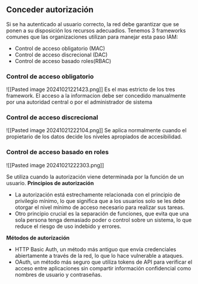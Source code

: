 ## Conceder autorización 
Si se ha autenticado al usuario correcto, la red debe garantizar que se ponen a su disposición los recursos adecuadios. Tenemos 3 frameworks comunes que las organizaciones utilizan para manejar esta paso IAM:
- Control de acceso obligatorio (MAC)
- Control de acceso discrecional (DAC)
- Control de acceso basado roles(RBAC)

### Control de acceso obligatorio 
![[Pasted image 20241021221423.png]]
Es el mas estricto de los tres framework. El acceso a la informacion debe ser concedido manualmente por una autoridad central o por el administrador de sistema 


### Control de acceso discrecional 
![[Pasted image 20241021222104.png]]
Se aplica normalmente cuando el propietario de los datos decide los niveles apropiados de accesibilidad. 

### Control de acceso basado en roles 
![[Pasted image 20241021222303.png]]

Se utiliza cuando la autorización viene determinada por la función de un usuario.
**Principios de autorización**

- La autorización está estrechamente relacionada con el principio de privilegio mínimo, lo que significa que a los usuarios solo se les debe otorgar el nivel mínimo de acceso necesario para realizar sus tareas.
- Otro principio crucial es la separación de funciones, que evita que una sola persona tenga demasiado poder o control sobre un sistema, lo que reduce el riesgo de uso indebido y errores.

**Métodos de autorización**

- HTTP Basic Auth, un método más antiguo que envía credenciales abiertamente a través de la red, lo que lo hace vulnerable a ataques.
- OAuth, un método más seguro que utiliza tokens de API para verificar el acceso entre aplicaciones sin compartir información confidencial como nombres de usuario y contraseñas.

